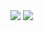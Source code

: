 <img src="https://github-readme-stats.vercel.app/api?username=AminServerSide&show_icons=true&theme=dark"/>
<img src="https://github-readme-stats.vercel.app/api/top-langs/?username=AminServerSide&hide_progress=true"/>
